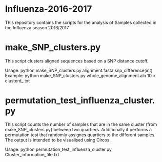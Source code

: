 # Influenza-2016-2017
This repository contains the scripts for the analysis of Samples collected in the Influenza season 2016/2017

# make_SNP_clusters.py

This script clusters aligned sequences based on a SNP distance cutoff.

Usage: python make_SNP_clusters.py alignment.fasta snp_difference(int) 
Example: python make_SNP_clusters.py whole_genome_alignment.aln 10 > clusterd_.txt

# permutation_test_influenza_cluster.py

This script counts the number of samples that are in the same cluster (from make_SNP_clusters.py) between two quartiers. Additionally it performs a permutation test that randomly assignes quartiers to the different samples. The output is intended to be visualised using Circos.

Usage: python permutation_test_influenza_cluster.py Cluster_information_file.txt
